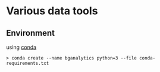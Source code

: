 # Various data tools


## Environment

using [conda](https://www.continuum.io/downloads)

```
> conda create --name bganalytics python=3 --file conda-requirements.txt
```
